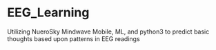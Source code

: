 # EEG_Learning
Utilizing NueroSky Mindwave Mobile, ML, and python3 to predict basic thoughts based upon patterns in EEG readings
